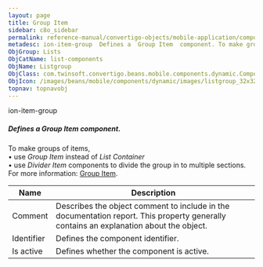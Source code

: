 ```yaml
---
layout: page
title: Group Item
sidebar: c8o_sidebar
permalink: reference-manual/convertigo-objects/mobile-application/components/list-components/group-item/
metadesc: ion-item-group  Defines a  Group Item  component. To make groups of items,  • use  Group Item  instead of  List Container   • use  Divider Item  compo
ObjGroup: Lists
ObjCatName: list-components
ObjName: Listgroup
ObjClass: com.twinsoft.convertigo.beans.mobile.components.dynamic.ComponentManager$1
ObjIcon: /images/beans/mobile/components/dynamic/images/listgroup_32x32.png
topnav: topnavobj
---
```

ion-item-group<br/>

##### Defines a <i>Group Item</i> component.<br/>
To make groups of items,<br/>
 • use <i>Group Item</i> instead of <i>List Container</i><br/>
 • use <i>Divider Item</i> components to divide the group in to multiple sections.<br/>
 For more information: <a href='https://ionicframework.com/docs/v3/components/#list-dividers' target='_blank'>Group Item</a>.

Name | Description 
--- | ---
Comment | Describes the object comment to include in the documentation report.  This property generally contains an explanation about the object. 
Identifier | Defines the component identifier.  
Is active | Defines whether the component is active. 

